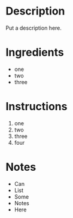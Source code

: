 # Description
Put a description here.

# Ingredients
- one
- two
- three

# Instructions
1. one
2. two 
3. three
4. four

# Notes
- Can
- List
- Some
- Notes
- Here